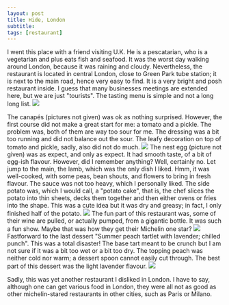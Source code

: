 ```yaml
---
layout: post
title: Hide, London
subtitle: 
tags: [restaurant]
---
```


I went this place with a friend visiting U.K. 
He is a pescatarian, who is a vegetarian and plus eats fish and seafood.
It was the worst day walking around London, because it was raining and cloudy.
Nevertheless, the restaurant is located in central London, close to Green Park tube station; it is next to the main road, hence very easy to find.
It is a very bright and posh restaurant inside.
I guess that many businesses meetings are extended here, but we are just "tourists".
The tasting menu is simple and not a long long list.
<img src="{{ 'img/Hide-menu.jpg' | relative_url }}" />

The canapés (pictures not given) was ok as nothing surprised.
However, the first course did not make a great start for me: a tomato and a pickle.
The problem was, both of them are way too sour for me.
The dressing was a bit too running and did not balance out the sour.
The leafy decoration on top of tomato and pickle, sadly, also did not do much.
<img src="{{ 'img/Hide-tomato.jpg' | relative_url }}" />
The nest egg (picture not given) was as expect, and only as expect.
It had smooth taste, of a bit of egg-ish flavour.
However, did I remember anything? Well, certainly no.
Let jump to the main, the lamb, which was the only dish I liked.
Hmm, it was well-cooked, with some peas, bean shouts, and flowers to bring in fresh flavour.
The sauce was not too heavy, which I personally liked.
The side potato was, which I would call, a "potato cake", that is, the chef slices the potato into thin sheets, decks them together and then either ovens or fries into the shape.
This was a cute idea but it was dry and greasy; in fact, I only finished half of the potato.
<img src="{{ 'img/Hide-lamb.jpg' | relative_url }}" />
The fun part of this restaurant was, some of their wine are pulled, or actually pumped, from a gigantic bottle.
It was such a fun show.
Maybe that was how they get their Michelin one star?
<img src="{{ 'img/Hide-wine.jpg' | relative_url }}" />
Fastforward to the last dessert "Summer peach tartlet with lavender; chilled punch".
This was a total disaster!
The base tart meant to be crunch but I am not sure if it was a bit too wet or a bit too dry.
The topping peach was neither cold nor warm; a dessert spoon cannot easily cut through.
The best part of this dessert was the light lavender flavour.
<img src="{{ 'img/Hide-tart.jpg' | relative_url }}" />

Sadly, this was yet another restaurant I disliked in London.
I have to say, although one can get various food in London, they were all not as good as other michelin-stared restaurants in other cities, such as Paris or Milano.
